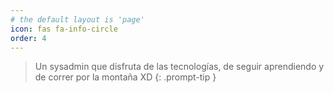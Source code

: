 ```yaml
---
# the default layout is 'page'
icon: fas fa-info-circle
order: 4
---
```



> Un sysadmin que disfruta de las tecnologías, de seguir aprendiendo y de correr por la montaña XD
{: .prompt-tip }


